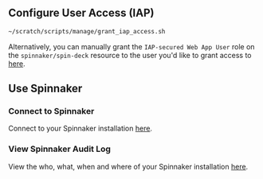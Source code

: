 ## Configure User Access (IAP)

```bash
~/scratch/scripts/manage/grant_iap_access.sh
```

Alternatively, you can manually grant the `IAP-secured Web App User` role on the `spinnaker/spin-deck` resource to the user you'd like to grant access to [here](https://console.developers.google.com/security/iap?project={{project-id}}).

## Use Spinnaker

### Connect to Spinnaker

Connect to your Spinnaker installation [here](https://$DOMAIN_NAME).

### View Spinnaker Audit Log

View the who, what, when and where of your Spinnaker installation
[here](https://console.developers.google.com/logs/viewer?project={{project-id}}&resource=cloud_function&logName=projects%2F{{project-id}}%2Flogs%2F$CLOUD_FUNCTION_NAME&minLogLevel=200).
